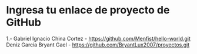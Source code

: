# Ingresa tu enlace de proyecto de GitHub

1.- Gabriel Ignacio China Cortez - https://github.com/Menfist/hello-world.git
Deniz Garcia Bryant Gael - https://github.com/BryantLux2007/proyectos.git
